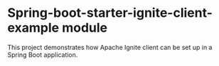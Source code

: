 # Spring-boot-starter-ignite-client-example module

This project demonstrates how Apache Ignite client can be set up in a Spring Boot application.